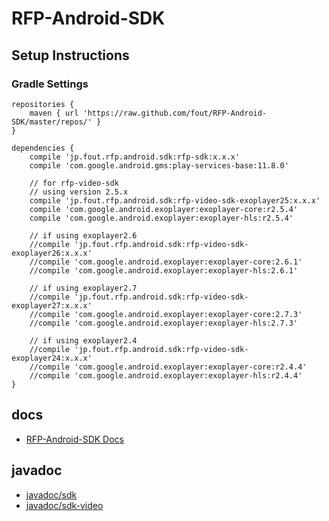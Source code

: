 # RFP-Android-SDK

## Setup Instructions

### Gradle Settings

```
repositories {
    maven { url 'https://raw.github.com/fout/RFP-Android-SDK/master/repos/' }
}
```

```
dependencies {
    compile 'jp.fout.rfp.android.sdk:rfp-sdk:x.x.x'
    compile 'com.google.android.gms:play-services-base:11.8.0'

    // for rfp-video-sdk
    // using version 2.5.x
    compile 'jp.fout.rfp.android.sdk:rfp-video-sdk-exoplayer25:x.x.x'
    compile 'com.google.android.exoplayer:exoplayer-core:r2.5.4'
    compile 'com.google.android.exoplayer:exoplayer-hls:r2.5.4'

    // if using exoplayer2.6
    //compile 'jp.fout.rfp.android.sdk:rfp-video-sdk-exoplayer26:x.x.x'
    //compile 'com.google.android.exoplayer:exoplayer-core:2.6.1'
    //compile 'com.google.android.exoplayer:exoplayer-hls:2.6.1'
    
    // if using exoplayer2.7
    //compile 'jp.fout.rfp.android.sdk:rfp-video-sdk-exoplayer27:x.x.x'
    //compile 'com.google.android.exoplayer:exoplayer-core:2.7.3'
    //compile 'com.google.android.exoplayer:exoplayer-hls:2.7.3'

    // if using exoplayer2.4
    //compile 'jp.fout.rfp.android.sdk:rfp-video-sdk-exoplayer24:x.x.x'
    //compile 'com.google.android.exoplayer:exoplayer-core:r2.4.4'
    //compile 'com.google.android.exoplayer:exoplayer-hls:r2.4.4'
}
```

## docs
- [RFP-Android-SDK Docs](https://fout.github.io/RFP-Android-SDK/)

## javadoc
- [javadoc/sdk](https://fout.github.io/RFP-Android-SDK/sdk/)
- [javadoc/sdk-video](https://fout.github.io/RFP-Android-SDK/sdk-video/)

